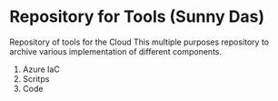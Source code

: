 # Repository for Tools (Sunny Das)
Repository of tools for the Cloud 
This multiple purposes repository to archive various implementation of different components. 
1. Azure IaC
2. Scritps
3. Code

